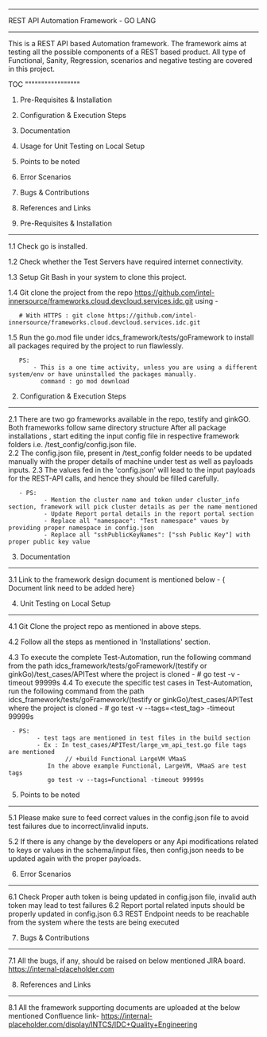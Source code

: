 *********************************************
REST API Automation Framework - GO LANG
*********************************************

This is a REST API based Automation framework. The framework aims at testing all the possible components of a REST based product. All type of Functional, Sanity, Regression, scenarios and negative testing are covered in this project.

TOC
"""""""""""""""""
1. Pre-Requisites & Installation
2. Configuration & Execution Steps
3. Documentation
4. Usage for Unit Testing on Local Setup
5. Points to be noted
6. Error Scenarios
7. Bugs & Contributions
8. References and Links

1. Pre-Requisites & Installation
---------------------------------
   1.1 Check go is installed.

   1.2 Check whether the Test Servers have required internet connectivity.

   1.3 Setup Git Bash in your system to clone this project.

   1.4 Git clone the project from the repo https://github.com/intel-innersource/frameworks.cloud.devcloud.services.idc.git using -       

       # With HTTPS : git clone https://github.com/intel-innersource/frameworks.cloud.devcloud.services.idc.git

   1.5 Run the go.mod file under idcs_framework/tests/goFramework to install all packages required by the project to run
       flawlessly.

       PS:
           - This is a one time activity, unless you are using a different system/env or have uninstalled the packages manually.
             command : go mod download            


2. Configuration & Execution Steps
------------------------------------
   2.1 There are two go frameworks available in the repo, testify and ginkGO. Both frameworks follow same directory structure
   After all package installations , start editing the input config file in respective framework folders
       i.e. /test_config/config.json file.   
   2.2 The config.json file, present in /test_config folder needs to be updated
       manually with the proper details of machine under test as well as payloads inputs.
   2.3 The values fed in the 'config.json' will lead to the  input payloads
       for the REST-API calls, and hence they should be filled carefully.   

       - PS:
              - Mention the cluster name and token under cluster_info section, framework will pick cluster details as per the name mentioned
              - Update Report portal details in the report portal section
              - Replace all "namespace": "Test namespace" vaues by providing proper namespace in config.json
              - Replace all "sshPublicKeyNames": ["ssh Public Key"] with proper public key value          

3. Documentation
------------------
   3.1 Link to the framework design document is mentioned below -
    { Document link need to be added here}

4. Unit Testing on Local Setup
-----------------------------------
   4.1 Git Clone the project repo as mentioned in above steps.

   4.2 Follow all the steps as mentioned in 'Installations' section.   

   4.3 To execute the complete Test-Automation, run the following command from the path
   idcs_framework/tests/goFramework/(testify or ginkGo)/test_cases/APITest where the project is cloned -
       # go test -v  -timeout 99999s 
   4.4 To execute the specific test cases in Test-Automation, run the following command from the path
       idcs_framework/tests/goFramework/(testify or ginkGo)/test_cases/APITest where the project is cloned -
      # go test -v --tags=<test_tag> -timeout 99999s 

     - PS:
            - test tags are mentioned in test files in the build section
            - Ex : In test_cases/APITest/large_vm_api_test.go file tags are mentioned 
                    // +build Functional LargeVM VMaaS
               In the above example Functional, LargeVM, VMaaS are test tags
               go test -v --tags=Functional -timeout 99999s         
 

5. Points to be noted
-----------------------
   5.1 Please make sure to feed correct values in the config.json file to avoid test
       failures due to incorrect/invalid inputs.

   5.2 If there is any change by the developers or any Api modifications related to
       keys or values in the schema/input files, then config.json needs to be updated
       again with the proper payloads.   


6. Error Scenarios
------------------

   6.1 Check Proper auth token is being updated in config.json file, invalid auth token may lead to test failures 
   6.2 Report portal related inputs should be properly updated in config.json
   6.3 REST Endpoint needs to be reachable from the system where the tests are being executed


7. Bugs & Contributions
--------------------------

   7.1 All the bugs, if any, should be raised on below mentioned JIRA board.
       https://internal-placeholder.com


8. References and Links
--------------------------

   8.1 All the framework supporting documents are uploaded at the below mentioned
       Confluence link-
       https://internal-placeholder.com/display/INTCS/IDC+Quality+Engineering
   
